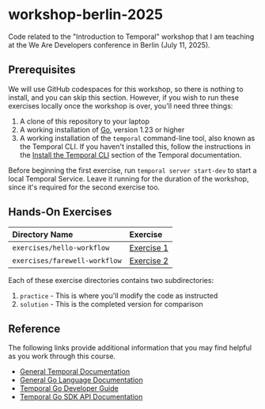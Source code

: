 # workshop-berlin-2025
Code related to the "Introduction to Temporal" workshop that I am teaching
at the We Are Developers conference in Berlin (July 11, 2025).

## Prerequisites
We will use GitHub codespaces for this workshop, so there is nothing to
install, and you can skip this section. However, if you wish to run these
exercises locally once the workshop is over, you'll need three things:

1. A clone of this repository to your laptop
2. A working installation of [Go](https://go.dev/dl/), version 1.23 or higher
3. A working installation of the `temporal` command-line tool, also known as
   the Temporal CLI. If you haven't installed this, follow the instructions
   in the [Install the Temporal CLI](https://docs.temporal.io/cli#install) 
   section of the Temporal documentation. 

Before beginning the first exercise, run `temporal server start-dev` to start
a local Temporal Service. Leave it running for the duration of the workshop,
since it's required for the second exercise too.



## Hands-On Exercises

Directory Name                | Exercise
:---------------------------- | :----------------------------
`exercises/hello-workflow`    | [Exercise 1](exercises/hello-workflow/README.md)
`exercises/farewell-workflow` | [Exercise 2](exercises/farewell-workflow/README.md)

Each of these exercise directories contains two subdirectories: 
1. `practice` - This is where you'll modify the code as instructed
2. `solution` - This is the completed version for comparison


## Reference
The following links provide additional information that you may find 
helpful as you work through this course.
* [General Temporal Documentation](https://docs.temporal.io/)
* [General Go Language Documentation](https://go.dev/doc/)
* [Temporal Go Developer Guide](https://docs.temporal.io/develop/go/)
* [Temporal Go SDK API Documentation](https://pkg.go.dev/go.temporal.io/sdk)
